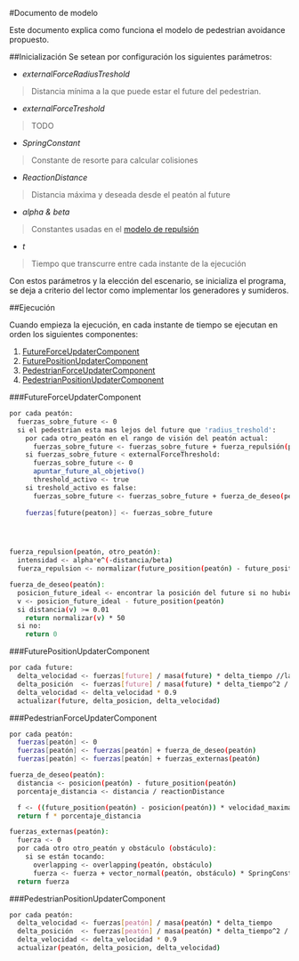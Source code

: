 #Documento de modelo

Este documento explica como funciona el modelo de pedestrian avoidance propuesto.

##Inicialización
Se setean por configuración los siguientes parámetros:

* _externalForceRadiusTreshold_
>Distancia mínima a la que puede estar el future del pedestrian.

* _externalForceTreshold_
>TODO

* _SpringConstant_
>Constante de resorte para calcular colisiones

* _ReactionDistance_
>Distancia máxima y deseada desde el peatón al future

* _alpha & beta_
>Constantes usadas en el [modelo de repulsión](#futureforceupdatercomponent "FutureForceUpdaterComponent")

* _t_
>Tiempo que transcurre entre cada instante de la ejecución


Con estos parámetros y la elección del escenario, se inicializa el programa, se deja a criterio del lector como implementar los generadores y sumideros.

##Ejecución

Cuando empieza la ejecución, en cada instante de tiempo se ejecutan en orden los siguientes componentes:

1. [FutureForceUpdaterComponent](#futureforceupdatercomponent "FutureForceUpdaterComponent")
2. [FuturePositionUpdaterComponent](#futurepositionupdatercomponent "FuturePositionUpdaterComponent")
3. [PedestrianForceUpdaterComponent](#pedestrianforceupdatercomponent "PedestrianForceUpdaterComponent")
4. [PedestrianPositionUpdaterComponent](#pedestrianpositionupdatercomponent "PedestrianPositionUpdaterComponent")

###FutureForceUpdaterComponent
```bash
por cada peatón:
  fuerzas_sobre_future <- 0
  si el pedestrian esta mas lejos del future que 'radius_treshold':
  	por cada otro_peatón en el rango de visión del peatón actual:
  	  fuerzas_sobre_future <- fuerzas_sobre_future + fuerza_repulsión(peatón, otro_peatón)
  	si fuerzas_sobre_future < externalForceThreshold:
      fuerzas_sobre_future <- 0
      apuntar_future_al_objetivo()
      threshold_activo <- true
    si treshold_activo es false:
      fuerzas_sobre_future <- fuerzas_sobre_future + fuerza_de_deseo(peatón)
    
    fuerzas[future(peaton)] <- fuerzas_sobre_future




fuerza_repulsion(peatón, otro_peatón):
  intensidad <- alpha*e^(-distancia/beta)
  fuerza_repulsion <- normalizar(future_position(peatón) - future_position(otro_peatón)) * intensidad

fuerza_de_deseo(peatón):
  posicion_future_ideal <- encontrar la posición del future si no hubiese ningún tipo de fuerzas sobre él
  v <- posicion_future_ideal - future_position(peatón)
  si distancia(v) >= 0.01
    return normalizar(v) * 50
  si no:
    return 0
```
###FuturePositionUpdaterComponent
```bash
por cada future:
  delta_velocidad <- fuerzas[future] / masa(future) * delta_tiempo //la masa del future es siempre 1
  delta_posición  <- fuerzas[future] / masa(future) * delta_tiempo^2 / 2 + delta_velocidad * delta_tiempo
  delta_velocidad <- delta_velocidad * 0.9
  actualizar(future, delta_posicion, delta_velocidad)
```
###PedestrianForceUpdaterComponent
```bash
por cada peatón:
  fuerzas[peatón] <- 0
  fuerzas[peatón] <- fuerzas[peatón] + fuerza_de_deseo(peatón)
  fuerzas[peatón] <- fuerzas[peatón] + fuerzas_externas(peatón)

fuerza_de_deseo(peatón):
  distancia <- posicion(peatón) - future_position(peatón)
  porcentaje_distancia <- distancia / reactionDistance

  f <- ((future_position(peatón) - posicion(peatón)) * velocidad_maxima(peatón) - velocidad(peatón)) * masa(peatón) / TAO
  return f * porcentaje_distancia

fuerzas_externas(peatón):
  fuerza <- 0
  por cada otro otro_peatón y obstáculo (obstáculo):
    si se están tocando:
      overlapping <- overlapping(peatón, obstáculo)
      fuerza <- fuerza + vector_normal(peatón, obstáculo) * SpringConstant * overlapping
  return fuerza
```
###PedestrianPositionUpdaterComponent
```bash
por cada peatón:
  delta_velocidad <- fuerzas[peatón] / masa(peatón) * delta_tiempo
  delta_posición  <- fuerzas[peatón] / masa(peatón) * delta_tiempo^2 / 2 + delta_velocidad * delta_tiempo
  delta_velocidad <- delta_velocidad * 0.9
  actualizar(peatón, delta_posicion, delta_velocidad)
```
